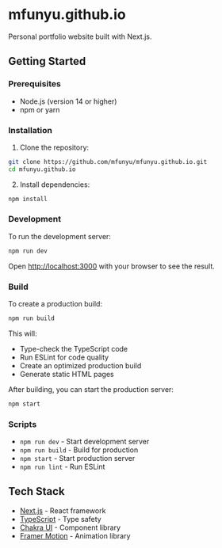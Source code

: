 # mfunyu.github.io

Personal portfolio website built with Next.js.

## Getting Started

### Prerequisites

- Node.js (version 14 or higher)
- npm or yarn

### Installation

1. Clone the repository:
```bash
git clone https://github.com/mfunyu/mfunyu.github.io.git
cd mfunyu.github.io
```

2. Install dependencies:
```bash
npm install
```

### Development

To run the development server:

```bash
npm run dev
```

Open [http://localhost:3000](http://localhost:3000) with your browser to see the result.

### Build

To create a production build:

```bash
npm run build
```

This will:
- Type-check the TypeScript code
- Run ESLint for code quality
- Create an optimized production build
- Generate static HTML pages

After building, you can start the production server:

```bash
npm start
```

### Scripts

- `npm run dev` - Start development server
- `npm run build` - Build for production
- `npm start` - Start production server
- `npm run lint` - Run ESLint

## Tech Stack

- [Next.js](https://nextjs.org/) - React framework
- [TypeScript](https://www.typescriptlang.org/) - Type safety
- [Chakra UI](https://chakra-ui.com/) - Component library
- [Framer Motion](https://www.framer.com/motion/) - Animation library
